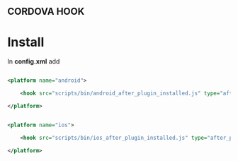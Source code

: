 ## CORDOVA HOOK

# Install

In **config.xml** add 

```xml

<platform name="android">

    <hook src="scripts/bin/android_after_plugin_installed.js" type="after_plugin_install" />

</platform>


<platform name="ios">

    <hook src="scripts/bin/ios_after_plugin_installed.js" type="after_plugin_install" />

</platform>
```
